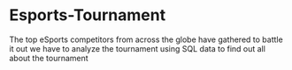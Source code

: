 # Esports-Tournament
The top eSports competitors from across the globe have gathered to battle it out we have to  analyze the tournament  using SQL data to find out all about the tournament
